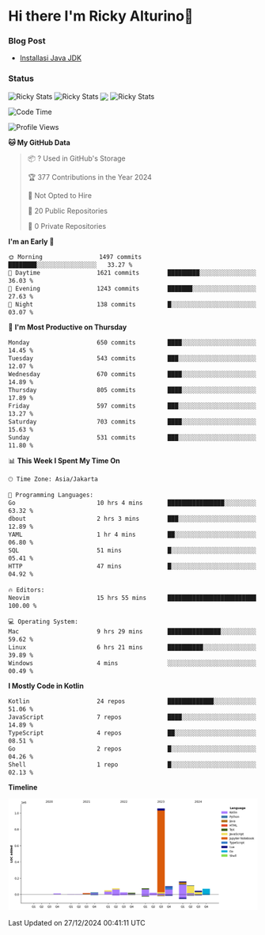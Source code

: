 # Hi there I'm Ricky Alturino👋

### Blog Post

<!-- BLOG-POST-LIST:START -->

- [Installasi Java JDK](https://onirutla.medium.com/installasi-java-jdk-ec701beeb5cb?source=rss-d9d81c918cc9------2)
<!-- BLOG-POST-LIST:END -->

### Status

<img align="center" alt="Ricky Stats" src="https://github-readme-stats.vercel.app/api?username=Alturino&theme=dark&show_icons=true&hide_border=false" />
<img align="center" alt="Ricky Stats" src="https://github-readme-stats.vercel.app/api/top-langs/?username=Alturino&theme=dark&show_icons=true&layout=compact"/>
<img align="center" width="640px" src="https://github-readme-stats.vercel.app/api/wakatime?username=Alturino&layout=compact&hide_border=true&theme=dark">
<img align="center" alt="Ricky Stats" src="https://leetcard.jacoblin.cool/onirutla?border=0&radius=20&ext=activity"/>

<!--START_SECTION:waka-->
![Code Time](http://img.shields.io/badge/Code%20Time-831%20hrs%2017%20mins-blue)

![Profile Views](http://img.shields.io/badge/Profile%20Views-0-blue)

**🐱 My GitHub Data** 

> 📦 ? Used in GitHub's Storage 
 > 
> 🏆 377 Contributions in the Year 2024
 > 
> 🚫 Not Opted to Hire
 > 
> 📜 20 Public Repositories 
 > 
> 🔑 0 Private Repositories 
 > 
**I'm an Early 🐤** 

```text
🌞 Morning                1497 commits        ████████░░░░░░░░░░░░░░░░░   33.27 % 
🌆 Daytime                1621 commits        █████████░░░░░░░░░░░░░░░░   36.03 % 
🌃 Evening                1243 commits        ███████░░░░░░░░░░░░░░░░░░   27.63 % 
🌙 Night                  138 commits         █░░░░░░░░░░░░░░░░░░░░░░░░   03.07 % 
```
📅 **I'm Most Productive on Thursday** 

```text
Monday                   650 commits         ████░░░░░░░░░░░░░░░░░░░░░   14.45 % 
Tuesday                  543 commits         ███░░░░░░░░░░░░░░░░░░░░░░   12.07 % 
Wednesday                670 commits         ████░░░░░░░░░░░░░░░░░░░░░   14.89 % 
Thursday                 805 commits         ████░░░░░░░░░░░░░░░░░░░░░   17.89 % 
Friday                   597 commits         ███░░░░░░░░░░░░░░░░░░░░░░   13.27 % 
Saturday                 703 commits         ████░░░░░░░░░░░░░░░░░░░░░   15.63 % 
Sunday                   531 commits         ███░░░░░░░░░░░░░░░░░░░░░░   11.80 % 
```


📊 **This Week I Spent My Time On** 

```text
🕑︎ Time Zone: Asia/Jakarta

💬 Programming Languages: 
Go                       10 hrs 4 mins       ████████████████░░░░░░░░░   63.32 % 
dbout                    2 hrs 3 mins        ███░░░░░░░░░░░░░░░░░░░░░░   12.89 % 
YAML                     1 hr 4 mins         ██░░░░░░░░░░░░░░░░░░░░░░░   06.80 % 
SQL                      51 mins             █░░░░░░░░░░░░░░░░░░░░░░░░   05.41 % 
HTTP                     47 mins             █░░░░░░░░░░░░░░░░░░░░░░░░   04.92 % 

🔥 Editors: 
Neovim                   15 hrs 55 mins      █████████████████████████   100.00 % 

💻 Operating System: 
Mac                      9 hrs 29 mins       ███████████████░░░░░░░░░░   59.62 % 
Linux                    6 hrs 21 mins       ██████████░░░░░░░░░░░░░░░   39.89 % 
Windows                  4 mins              ░░░░░░░░░░░░░░░░░░░░░░░░░   00.49 % 
```

**I Mostly Code in Kotlin** 

```text
Kotlin                   24 repos            █████████████░░░░░░░░░░░░   51.06 % 
JavaScript               7 repos             ████░░░░░░░░░░░░░░░░░░░░░   14.89 % 
TypeScript               4 repos             ██░░░░░░░░░░░░░░░░░░░░░░░   08.51 % 
Go                       2 repos             █░░░░░░░░░░░░░░░░░░░░░░░░   04.26 % 
Shell                    1 repo              █░░░░░░░░░░░░░░░░░░░░░░░░   02.13 % 
```



**Timeline**

![Lines of Code chart](https://raw.githubusercontent.com/Alturino/Alturino/main/assets/bar_graph.png)


 Last Updated on 27/12/2024 00:41:11 UTC
<!--END_SECTION:waka-->
